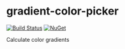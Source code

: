 # gradient-color-picker

[![Build Status](https://travis-ci.org/messerli-informatik-ag/test-utility.svg?branch=master)](https://travis-ci.org/messerli-informatik-ag/test-utility)
[![NuGet](https://img.shields.io/nuget/v/Messerli.Test.Utility.svg)](https://www.nuget.org/packages/Messerli.Test.Utility/)

Calculate color gradients
